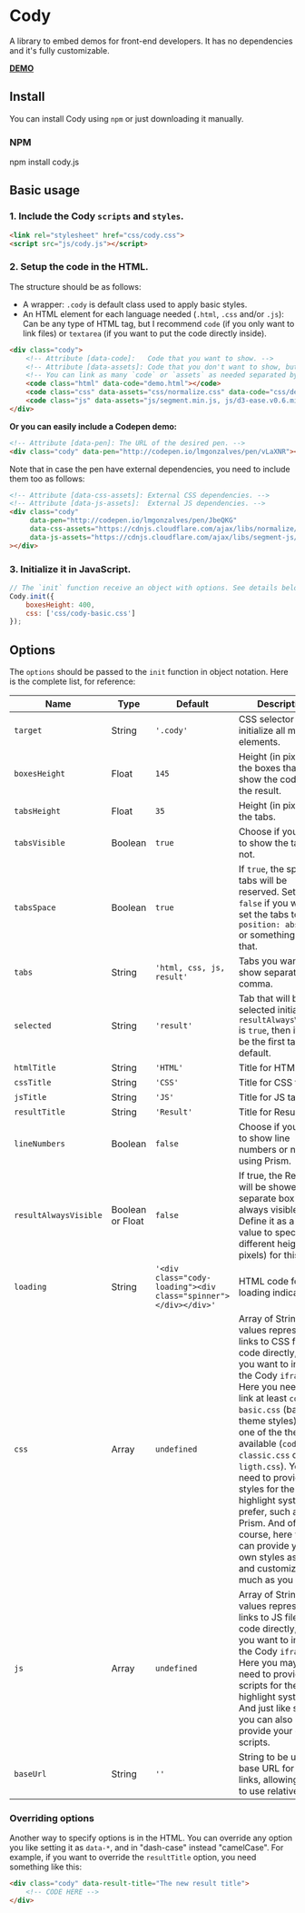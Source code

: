 # Cody

A library to embed demos for front-end developers. It has no dependencies and it's fully customizable.

[**DEMO**](http://lmgonzalves.github.io/cody/)

## Install

You can install Cody using `npm` or just downloading it manually.

### NPM

npm install cody.js

## Basic usage

### 1. Include the Cody `scripts` and `styles`.

```html
<link rel="stylesheet" href="css/cody.css">
<script src="js/cody.js"></script>
```

### 2. Setup the code in the HTML.

The structure should be as follows:

- A wrapper: `.cody` is default class used to apply basic styles.
- An HTML element for each language needed (`.html`, `.css` and/or `.js`): Can be any type of HTML tag, but I recommend `code` (if you only want to link files) or `textarea` (if you want to put the code directly inside).

```html
<div class="cody">
    <!-- Attribute [data-code]:   Code that you want to show. -->
    <!-- Attribute [data-assets]: Code that you don't want to show, but needed in execution. Useful for external libraries and dependencies. -->
    <!-- You can link as many `code` or `assets` as needed separated by comma. -->
    <code class="html" data-code="demo.html"></code>
    <code class="css" data-assets="css/normalize.css" data-code="css/demo.css"></code>
    <code class="js" data-assets="js/segment.min.js, js/d3-ease.v0.6.min.js" data-code="js/demo.js"></code>
</div>
```

**Or you can easily include a Codepen demo:**

```html
<!-- Attribute [data-pen]: The URL of the desired pen. -->
<div class="cody" data-pen="http://codepen.io/lmgonzalves/pen/vLaXNR"></div>
```

Note that in case the pen have external dependencies, you need to include them too as follows:

```html
<!-- Attribute [data-css-assets]: External CSS dependencies. -->
<!-- Attribute [data-js-assets]:  External JS dependencies. -->
<div class="cody"
     data-pen="http://codepen.io/lmgonzalves/pen/JbeQKG"
     data-css-assets="https://cdnjs.cloudflare.com/ajax/libs/normalize/3.0.3/normalize.min.css"
     data-js-assets="https://cdnjs.cloudflare.com/ajax/libs/segment-js/1.0.3/segment.min.js, https://d3js.org/d3-ease.v0.6.min.js"
></div>
```

### 3. Initialize it in JavaScript.

```js
// The `init` function receive an object with options. See details below.
Cody.init({
    boxesHeight: 400,
    css: ['css/cody-basic.css']
});
```

## Options

The `options` should be passed to the `init` function in object notation. Here is the complete list, for reference:

| Name                    | Type                    | Default                                                              | Description |
|-------------------------|-------------------------|----------------------------------------------------------------------|-------------|
|`target`                 | String                  | `'.cody'`                                                            | CSS selector to initialize all matched elements. |
|`boxesHeight`            | Float                   | `145`                                                                | Height (in pixels) for the boxes that will show the code and the result. |
|`tabsHeight`             | Float                   | `35`                                                                 | Height (in pixels) for the tabs. |
|`tabsVisible`            | Boolean                 | `true`                                                               | Choose if you want to show the tabs or not. |
|`tabsSpace`              | Boolean                 | `true`                                                               | If `true`, the space for tabs will be reserved. Set it to `false` if you want to set the tabs to `position: absolute` or something like that. |
|`tabs`                   | String                  | `'html, css, js, result'`                                            | Tabs you want to show separated by comma. |
|`selected`               | String                  | `'result'`                                                           | Tab that will be selected initially. If `resultAlwaysVisible` is `true`, then it will be the first tab by default. |
|`htmlTitle`              | String                  | `'HTML'`                                                             | Title for HTML tab. |
|`cssTitle`               | String                  | `'CSS'`                                                              | Title for CSS tab. |
|`jsTitle`                | String                  | `'JS'`                                                               | Title for JS tab. |
|`resultTitle`            | String                  | `'Result'`                                                           | Title for Result tab. |
|`lineNumbers`            | Boolean                 | `false`                                                              | Choose if you want to show line numbers or not using Prism. |
|`resultAlwaysVisible`    | Boolean or Float        | `false`                                                              | If true, the Result will be showed in a separate box and always visible. Define it as a float value to specify a different height (in pixels) for this box. |
|`loading`                | String                  | `'<div class="cody-loading"><div class="spinner"></div></div>'`       | HTML code for the loading indicator. |
|`css`                    | Array                   | `undefined`                                                          | Array of String values representing links to CSS files, or code directly, that you want to inject in the Cody `iframe`. Here you need to link at least `cody-basic.css` (basic theme styles), and one of the themes available (`cody-classic.css` or `cody-ligth.css`). You also need to provide the styles for the highlight system you prefer, such as Prism. And of course, here you can provide your own styles as well, and customize it as much as you like. |
|`js`                     | Array                   | `undefined`                                                          | Array of String values representing links to JS files, or code directly, that you want to inject in the Cody `iframe`. Here you may only need to provide the scripts for the highlight system. And just like styles, you can also provide your own scripts. |
|`baseUrl`                | String                  | `''`                                                                 | String to be used as base URL for all links, allowing you to use relative URLs. |

### Overriding options

Another way to specify options is in the HTML. You can override any option you like setting it as `data-*`, and in "dash-case" instead "camelCase". For example, if you want to override the `resultTitle` option, you need something like this:

```html
<div class="cody" data-result-title="The new result title">
    <!-- CODE HERE -->
</div>
```